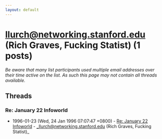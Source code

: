 ```yaml
---
layout: default
---
```


# llurch@networking.stanford.edu (Rich Graves, Fucking Statist) (1 posts)

_Be aware that many list participants used multiple email addresses over their time active on the list. As such this page may not contain all threads available._

## Threads

### Re: January 22 Infoworld
+ 1996-01-23 (Wed, 24 Jan 1996 07:07:47 +0800) - [Re: January 22 Infoworld](/archive/1996/01/c76b2dde5b46136393ee6f17e2555e9910deb98d5a979fe108cb8e0490dc8e6f) - _llurch@networking.stanford.edu (Rich Graves, Fucking Statist)_

